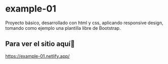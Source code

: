 # example-01

Proyecto básico, desarrollado con html y css, aplicando responsive design, tomando como ejemplo una plantilla libre de Bootstrap.

## Para ver el sitio aquí🚀

https://example-01.netlify.app/
